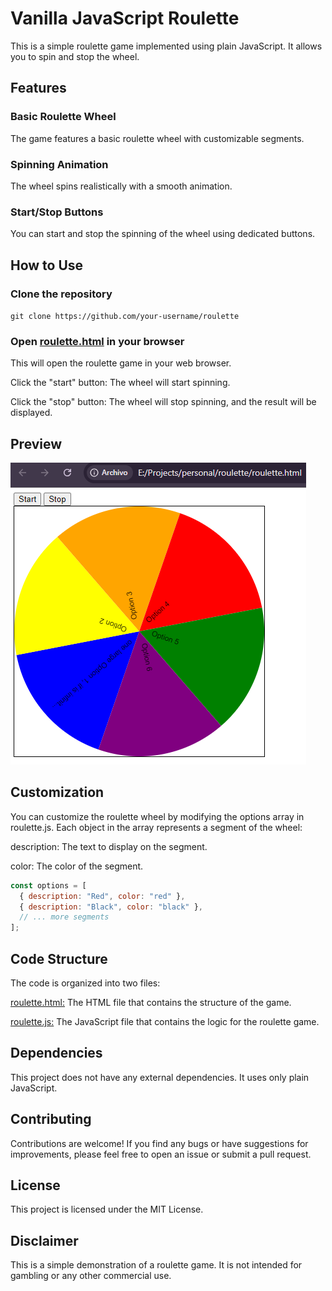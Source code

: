 # Vanilla JavaScript Roulette

This is a simple roulette game implemented using plain JavaScript. It allows you to spin and stop the wheel.

## Features

### Basic Roulette Wheel

The game features a basic roulette wheel with customizable segments.

### Spinning Animation

The wheel spins realistically with a smooth animation.

### Start/Stop Buttons

You can start and stop the spinning of the wheel using dedicated buttons.

## How to Use

### Clone the repository

`git clone https://github.com/your-username/roulette`

### Open [roulette.html](roulette.html) in your browser

This will open the roulette game in your web browser.

Click the "start" button: The wheel will start spinning.

Click the "stop" button: The wheel will stop spinning, and the result will be displayed.

## Preview

![Roulette Wheel](/resources/preview.png)

## Customization

You can customize the roulette wheel by modifying the options array in roulette.js. Each object in the array represents a segment of the wheel:

description: The text to display on the segment.

color: The color of the segment.

```javascript
const options = [
  { description: "Red", color: "red" },
  { description: "Black", color: "black" },
  // ... more segments
];
```

## Code Structure

The code is organized into two files:

[roulette.html:](roulette.html) The HTML file that contains the structure of the game.

[roulette.js:](roulette.js) The JavaScript file that contains the logic for the roulette game.

## Dependencies

This project does not have any external dependencies. It uses only plain JavaScript.

## Contributing

Contributions are welcome! If you find any bugs or have suggestions for improvements, please feel free to open an issue or submit a pull request.

## License

This project is licensed under the MIT License.

## Disclaimer

This is a simple demonstration of a roulette game. It is not intended for gambling or any other commercial use.
